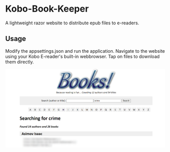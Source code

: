 # Kobo-Book-Keeper
A lightweight razor website to distribute epub files to e-readers.

## Usage
Modify the appsettings.json and run the application. Navigate to the website using your Kobo E-reader's built-in webbrowser. Tap on files to download them directly. 

![](https://github.com/Ericvf/Kobo-Book-Keeper/blob/2f117e6a2929fb1288970eafe7c4fbcbcfab71f2/screenshot.PNG)
